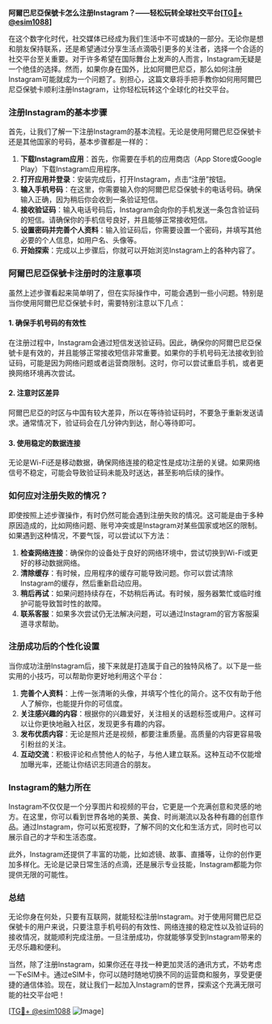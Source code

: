 **阿爾巴尼亞保號卡怎么注册Instagram？——轻松玩转全球社交平台[[TG💪+ @esim1088](https://t.me/s/esim1088)]**

在这个数字化时代，社交媒体已经成为我们生活中不可或缺的一部分。无论你是想和朋友保持联系，还是希望通过分享生活点滴吸引更多的关注者，选择一个合适的社交平台至关重要。对于许多希望在国际舞台上发声的人而言，Instagram无疑是一个绝佳的选择。然而，如果你身在国外，比如阿爾巴尼亞，那么如何注册Instagram可能就成为一个问题了。别担心，这篇文章将手把手教你如何用阿爾巴尼亞保號卡顺利注册Instagram，让你轻松玩转这个全球化的社交平台。

### 注册Instagram的基本步骤

首先，让我们了解一下注册Instagram的基本流程。无论是使用阿爾巴尼亞保號卡还是其他国家的号码，基本步骤都是一样的：

1. **下载Instagram应用**：首先，你需要在手机的应用商店（App Store或Google Play）下载Instagram应用程序。
2. **打开应用并登录**：安装完成后，打开Instagram，点击“注册”按钮。
3. **输入手机号码**：在这里，你需要输入你的阿爾巴尼亞保號卡的电话号码。确保输入正确，因为稍后你会收到一条验证短信。
4. **接收验证码**：输入电话号码后，Instagram会向你的手机发送一条包含验证码的短信。请确保你的手机信号良好，并且能够正常接收短信。
5. **设置密码并完善个人资料**：输入验证码后，你需要设置一个密码，并填写其他必要的个人信息，如用户名、头像等。
6. **开始探索**：完成以上步骤后，你就可以开始浏览Instagram上的各种内容了。

### 阿爾巴尼亞保號卡注册时的注意事项

虽然上述步骤看起来简单明了，但在实际操作中，可能会遇到一些小问题。特别是当你使用阿爾巴尼亞保號卡时，需要特别注意以下几点：

#### 1. 确保手机号码的有效性
在注册过程中，Instagram会通过短信发送验证码。因此，确保你的阿爾巴尼亞保號卡是有效的，并且能够正常接收短信非常重要。如果你的手机号码无法接收到验证码，可能是因为网络问题或者运营商限制。这时，你可以尝试重启手机，或者更换网络环境再次尝试。

#### 2. 注意时区差异
阿爾巴尼亞的时区与中国有较大差异，所以在等待验证码时，不要急于重新发送请求。通常情况下，验证码会在几分钟内到达，耐心等待即可。

#### 3. 使用稳定的数据连接
无论是Wi-Fi还是移动数据，确保网络连接的稳定性是成功注册的关键。如果网络信号不稳定，可能会导致验证码未能及时送达，甚至影响后续的操作。

### 如何应对注册失败的情况？

即使按照上述步骤操作，有时仍然可能会遇到注册失败的情况。这可能是由于多种原因造成的，比如网络问题、账号冲突或是Instagram对某些国家或地区的限制。如果遇到这种情况，不要气馁，可以尝试以下方法：

1. **检查网络连接**：确保你的设备处于良好的网络环境中，尝试切换到Wi-Fi或更好的移动数据网络。
2. **清除缓存**：有时候，应用程序的缓存可能导致问题。你可以尝试清除Instagram的缓存，然后重新启动应用。
3. **稍后再试**：如果问题持续存在，不妨稍后再试。有时候，服务器繁忙或临时维护可能导致暂时性的故障。
4. **联系客服**：如果多次尝试仍无法解决问题，可以通过Instagram的官方客服渠道寻求帮助。

### 注册成功后的个性化设置

当你成功注册Instagram后，接下来就是打造属于自己的独特风格了。以下是一些实用的小技巧，可以帮助你更好地利用这个平台：

1. **完善个人资料**：上传一张清晰的头像，并填写个性化的简介。这不仅有助于他人了解你，也能提升你的可信度。
2. **关注感兴趣的内容**：根据你的兴趣爱好，关注相关的话题标签或用户。这样可以让你更快地融入社区，发现更多有趣的内容。
3. **发布优质内容**：无论是照片还是视频，都要注重质量。高质量的内容更容易吸引粉丝的关注。
4. **互动交流**：积极评论和点赞他人的帖子，与他人建立联系。这种互动不仅能增加曝光率，还能让你结识志同道合的朋友。

### Instagram的魅力所在

Instagram不仅仅是一个分享图片和视频的平台，它更是一个充满创意和灵感的地方。在这里，你可以看到世界各地的美景、美食、时尚潮流以及各种有趣的创意作品。通过Instagram，你可以拓宽视野，了解不同的文化和生活方式，同时也可以展示自己的才华和生活态度。

此外，Instagram还提供了丰富的功能，比如滤镜、故事、直播等，让你的创作更加多样化。无论是记录日常生活的点滴，还是展示专业技能，Instagram都能为你提供无限的可能性。

### 总结

无论你身在何处，只要有互联网，就能轻松注册Instagram。对于使用阿爾巴尼亞保號卡的用户来说，只要注意手机号码的有效性、网络连接的稳定性以及验证码的接收情况，就能顺利完成注册。一旦注册成功，你就能够享受到Instagram带来的无尽乐趣和便利。

当然，除了注册Instagram，如果你还在寻找一种更加灵活的通讯方式，不妨考虑一下eSIM卡。通过eSIM卡，你可以随时随地切换不同的运营商和服务，享受更便捷的通信体验。现在，就让我们一起加入Instagram的世界，探索这个充满无限可能的社交平台吧！

[[TG💪+ @esim1088](https://t.me/s/esim1088) ![Image](https://i.postimg.cc/4NQfJmqS/Snipaste-2025-05-13-00-14-12.png)]